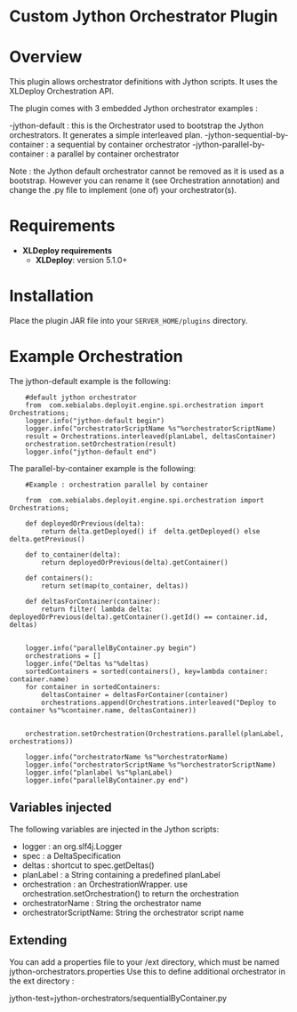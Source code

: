 # Custom Jython Orchestrator Plugin #

# Overview #

This plugin allows orchestrator definitions with Jython scripts. It uses the XLDeploy Orchestration API.

The plugin comes with 3 embedded Jython orchestrator examples : 


-jython-default : this is the Orchestrator used to bootstrap the Jython orchestrators. It generates a simple interleaved plan.
-jython-sequential-by-container : a sequential by container orchestrator
-jython-parallel-by-container : a parallel by container orchestrator


Note : the Jython default orchestrator cannot be removed as it is used as a bootstrap. However you can rename it (see Orchestration annotation) and change the .py file to implement (one of) your orchestrator(s).

# Requirements #

* **XLDeploy requirements**
	* **XLDeploy**: version 5.1.0+

# Installation #

Place the plugin JAR file into your `SERVER_HOME/plugins` directory.

# Example Orchestration #


The jython-default example is the following:

```
	#default jython orchestrator
	from  com.xebialabs.deployit.engine.spi.orchestration import Orchestrations;
	logger.info("jython-default begin")
	logger.info("orchestratorScriptName %s"%orchestratorScriptName)
	result = Orchestrations.interleaved(planLabel, deltasContainer)
	orchestration.setOrchestration(result)
	logger.info("jython-default end")
```
	
The parallel-by-container example is the following:	
```
	#Example : orchestration parallel by container
	
	from  com.xebialabs.deployit.engine.spi.orchestration import Orchestrations;
	
	def deployedOrPrevious(delta):
		return delta.getDeployed() if  delta.getDeployed() else delta.getPrevious()
	
	def to_container(delta):
		return deployedOrPrevious(delta).getContainer()
	
	def containers():
		return set(map(to_container, deltas))
	
	def deltasForContainer(container):
		return filter( lambda delta: deployedOrPrevious(delta).getContainer().getId() == container.id, deltas)
	
	
	logger.info("parallelByContainer.py begin")
	orchestrations = []
	logger.info("Deltas %s"%deltas)
	sortedContainers = sorted(containers(), key=lambda container: container.name)
	for container in sortedContainers:
		deltasContainer = deltasForContainer(container)
		orchestrations.append(Orchestrations.interleaved("Deploy to container %s"%container.name, deltasContainer))
	
	
	orchestration.setOrchestration(Orchestrations.parallel(planLabel, orchestrations))
	
	logger.info("orchestratorName %s"%orchestratorName)
	logger.info("orchestratorScriptName %s"%orchestratorScriptName)
	logger.info("planlabel %s"%planLabel)
	logger.info("parallelByContainer.py end")
```


	
	
## Variables injected ##

The following variables are injected in the Jython scripts:

- logger  : an org.slf4j.Logger
- spec : a DeltaSpecification 
- deltas : shortcut to spec.getDeltas()
- planLabel : a String containing a predefined planLabel
- orchestration : an OrchestrationWrapper. use orchestration.setOrchestration() to return the orchestration
- orchestratorName : String the orchestrator name
- orchestratorScriptName: String the orchestrator script name


## Extending ##
You can add a properties file to your /ext directory, which must be named jython-orchestrators.properties
Use this to define additional orchestrator in the ext directory :

jython-test=jython-orchestrators/sequentialByContainer.py
 
		
